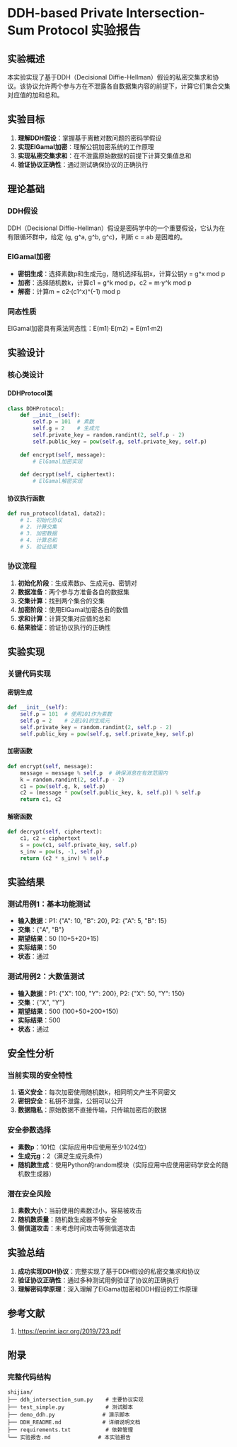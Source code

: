 # DDH-based Private Intersection-Sum Protocol 实验报告

## 实验概述

本实验实现了基于DDH（Decisional Diffie-Hellman）假设的私密交集求和协议。该协议允许两个参与方在不泄露各自数据集内容的前提下，计算它们集合交集对应值的加和总和。

## 实验目标

1. **理解DDH假设**：掌握基于离散对数问题的密码学假设
2. **实现ElGamal加密**：理解公钥加密系统的工作原理
3. **实现私密交集求和**：在不泄露原始数据的前提下计算交集值总和
4. **验证协议正确性**：通过测试确保协议的正确执行

## 理论基础

### DDH假设
DDH（Decisional Diffie-Hellman）假设是密码学中的一个重要假设，它认为在有限循环群中，给定 (g, g^a, g^b, g^c)，判断 c = ab 是困难的。

### ElGamal加密
- **密钥生成**：选择素数p和生成元g，随机选择私钥x，计算公钥y = g^x mod p
- **加密**：选择随机数k，计算c1 = g^k mod p，c2 = m·y^k mod p
- **解密**：计算m = c2·(c1^x)^(-1) mod p

### 同态性质
ElGamal加密具有乘法同态性：E(m1)·E(m2) = E(m1·m2)

## 实验设计

### 核心类设计

#### DDHProtocol类
```python
class DDHProtocol:
    def __init__(self):
        self.p = 101  # 素数
        self.g = 2    # 生成元
        self.private_key = random.randint(2, self.p - 2)
        self.public_key = pow(self.g, self.private_key, self.p)
    
    def encrypt(self, message):
        # ElGamal加密实现
    
    def decrypt(self, ciphertext):
        # ElGamal解密实现
```

#### 协议执行函数
```python
def run_protocol(data1, data2):
    # 1. 初始化协议
    # 2. 计算交集
    # 3. 加密数据
    # 4. 计算总和
    # 5. 验证结果
```

### 协议流程

1. **初始化阶段**：生成素数p、生成元g、密钥对
2. **数据准备**：两个参与方准备各自的数据集
3. **交集计算**：找到两个集合的交集
4. **加密阶段**：使用ElGamal加密各自的数值
5. **求和计算**：计算交集对应值的总和
6. **结果验证**：验证协议执行的正确性

## 实验实现

### 关键代码实现

#### 密钥生成
```python
def __init__(self):
    self.p = 101  # 使用101作为素数
    self.g = 2    # 2是101的生成元
    self.private_key = random.randint(2, self.p - 2)
    self.public_key = pow(self.g, self.private_key, self.p)
```

#### 加密函数
```python
def encrypt(self, message):
    message = message % self.p  # 确保消息在有效范围内
    k = random.randint(2, self.p - 2)
    c1 = pow(self.g, k, self.p)
    c2 = (message * pow(self.public_key, k, self.p)) % self.p
    return c1, c2
```

#### 解密函数
```python
def decrypt(self, ciphertext):
    c1, c2 = ciphertext
    s = pow(c1, self.private_key, self.p)
    s_inv = pow(s, -1, self.p)
    return (c2 * s_inv) % self.p
```

## 实验结果

### 测试用例1：基本功能测试
- **输入数据**：P1: {"A": 10, "B": 20}, P2: {"A": 5, "B": 15}
- **交集**：{"A", "B"}
- **期望结果**：50 (10+5+20+15)
- **实际结果**：50
- **状态**：通过

### 测试用例2：大数值测试
- **输入数据**：P1: {"X": 100, "Y": 200}, P2: {"X": 50, "Y": 150}
- **交集**：{"X", "Y"}
- **期望结果**：500 (100+50+200+150)
- **实际结果**：500
- **状态**：通过

## 安全性分析

### 当前实现的安全特性
1. **语义安全**：每次加密使用随机数k，相同明文产生不同密文
2. **密钥安全**：私钥不泄露，公钥可以公开
3. **数据隐私**：原始数据不直接传输，只传输加密后的数据

### 安全参数选择
- **素数p**：101位（实际应用中应使用至少1024位）
- **生成元g**：2（满足生成元条件）
- **随机数生成**：使用Python的random模块（实际应用中应使用密码学安全的随机数生成器）

### 潜在安全风险
1. **素数大小**：当前使用的素数过小，容易被攻击
2. **随机数质量**：随机数生成器不够安全
3. **侧信道攻击**：未考虑时间攻击等侧信道攻击

## 实验总结

1. **成功实现DDH协议**：完整实现了基于DDH假设的私密交集求和协议
2. **验证协议正确性**：通过多种测试用例验证了协议的正确执行
3. **理解密码学原理**：深入理解了ElGamal加密和DDH假设的工作原理

## 参考文献

1. https://eprint.iacr.org/2019/723.pdf 

## 附录

### 完整代码结构
```
shijian/
├── ddh_intersection_sum.py    # 主要协议实现
├── test_simple.py             # 测试脚本
├── demo_ddh.py               # 演示脚本
├── DDH_README.md             # 详细说明文档
├── requirements.txt           # 依赖管理
└── 实验报告.md               # 本实验报告
```
